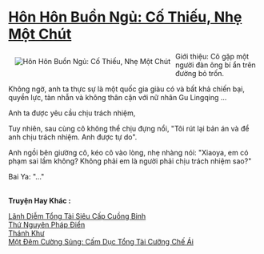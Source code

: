 <a href="https://truyenwiki.net/hon-hon-buon-ngu-co-thieu-nhe-mot-chut.35068/" title="Hôn Hôn Buồn Ngủ: Cố Thiếu, Nhẹ Một Chút"><h1>Hôn Hôn Buồn Ngủ: Cố Thiếu, Nhẹ Một Chút</h1></a><div style="display:table"><img align="right" style="float: left; padding: 10px;" src="https://truyenwiki.net/a/img/str/src/35068.jpg" alt="Hôn Hôn Buồn Ngủ: Cố Thiếu, Nhẹ Một Chút">Giới thiệu: Cô gặp một người đàn ông bí ẩn trên đường bỏ trốn.<p></p> Không ngờ, anh ta thực sự là một quốc gia giàu có và bất khả chiến bại, quyền lực, tàn nhẫn và không thân cận với nữ nhân Gu Lingqing ...<p></p> Anh ta được yêu cầu chịu trách nhiệm,<p></p> Tuy nhiên, sau cùng cô không thể chịu đựng nổi, "Tôi rút lại bản án và để anh chịu trách nhiệm. Anh được tự do".<p></p> Anh ngồi bên giường cô, kéo cô vào lòng, nhẹ nhàng nói: "Xiaoya, em có phạm sai lầm không? Không phải em là người phải chịu trách nhiệm sao?"<p></p> Bai Ya: "..."</div><p><br><b>Truyện Hay Khác :</b></p><a href="https://truyenwiki.net/lanh-diem-tong-tai-sieu-cap-cuong-binh.35443/" alt="Lãnh Diễm Tổng Tài Siêu Cấp Cuồng Binh">Lãnh Diễm Tổng Tài Siêu Cấp Cuồng Binh</a><br/><a href="https://github.com/nownovels/wikidich/tree/master/truyenhay/35428" alt="Thứ Nguyên Pháp Điển">Thứ Nguyên Pháp Điển</a><br/><a href="https://github.com/nownovels/wikidich/tree/master/truyenhay/35274" alt="Thánh Khư">Thánh Khư</a><br/><a href="https://github.com/nownovels/wikidich/tree/master/truyenhay/36514" alt="Một Đêm Cường Sủng: Cấm Dục Tổng Tài Cưỡng Chế Ái">Một Đêm Cường Sủng: Cấm Dục Tổng Tài Cưỡng Chế Ái</a><br/>